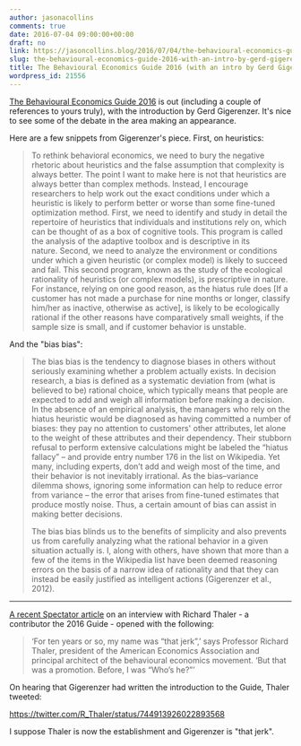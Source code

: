 ```yaml
---
author: jasonacollins
comments: true
date: 2016-07-04 09:00:00+00:00
draft: no
link: https://jasoncollins.blog/2016/07/04/the-behavioural-economics-guide-2016-with-an-intro-by-gerd-gigerenzer/
slug: the-behavioural-economics-guide-2016-with-an-intro-by-gerd-gigerenzer
title: The Behavioural Economics Guide 2016 (with an intro by Gerd Gigerenzer)
wordpress_id: 21556
---
```


[The Behavioural Economics Guide 2016](https://www.behavioraleconomics.com/the-behavioral-economics-guide-2016/) is out (including a couple of references to yours truly), with the introduction by Gerd Gigerenzer. It's nice to see some of the debate in the area making an appearance.

Here are a few snippets from Gigerenzer's piece. First, on heuristics:


<blockquote>To rethink behavioral economics, we need to bury the negative rhetoric about heuristics and the false assumption that complexity is always better. The point I want to make here is not that heuristics are always better than complex methods. Instead, I encourage researchers to help work out the exact conditions under which a heuristic is likely to perform better or worse than some fine-tuned optimization method. First, we need to identify and study in detail the repertoire of heuristics that individuals and institutions rely on, which can be thought of as a box of cognitive tools. This program is called the analysis of the adaptive toolbox and is descriptive in its nature. Second, we need to analyze the environment or conditions under which a given heuristic (or complex model) is likely to succeed and fail. This second program, known as the study of the ecological rationality of heuristics (or complex models), is prescriptive in nature. For instance, relying on one good reason, as the hiatus rule does [If a customer has not made a purchase for nine months or longer, classify him/her as inactive, otherwise as active], is likely to be ecologically rational if the other reasons have comparatively small weights, if the sample size is small, and if customer behavior is unstable.</blockquote>


And the "bias bias":


<blockquote>The bias bias is the tendency to diagnose biases in others without seriously examining whether a problem actually exists. In decision research, a bias is defined as a systematic deviation from (what is believed to be) rational choice, which typically means that people are expected to add and weigh all information before making a decision. In the absence of an empirical analysis, the managers who rely on the hiatus heuristic would be diagnosed as having committed a number of biases: they pay no attention to customers' other attributes, let alone to the weight of these attributes and their dependency. Their stubborn refusal to perform extensive calculations might be labeled the “hiatus fallacy” – and provide entry number 176 in the list on Wikipedia. Yet many, including experts, don’t add and weigh most of the time, and their behavior is not inevitably irrational. As the bias–variance dilemma shows, ignoring some information can help to reduce error from variance – the error that arises from fine-tuned estimates that produce mostly noise. Thus, a certain amount of bias can assist in making better decisions.

The bias bias blinds us to the benefits of simplicity and also prevents us from carefully analyzing what the rational behavior in a given situation actually is. I, along with others, have shown that more than a few of the items in the Wikipedia list have been deemed reasoning errors on the basis of a narrow idea of rationality and that they can instead be easily justified as intelligent actions (Gigerenzer et al., 2012).</blockquote>


--------------

[A recent Spectator article](http://www.spectator.co.uk/2016/06/id-have-said-lets-not-do-this-what-osborne-never-asked-his-nudge-guru/) on an interview with Richard Thaler - a contributor the 2016 Guide - opened with the following:


<blockquote>‘For ten years or so, my name was “that jerk”,’ says Professor Richard Thaler, president of the American Economics Association and principal architect of the behavioural economics movement. ‘But that was a promotion. Before, I was “Who’s he?”’</blockquote>


On hearing that Gigerenzer had written the introduction to the Guide, Thaler tweeted:

https://twitter.com/R_Thaler/status/744913926022893568

I suppose Thaler is now the establishment and Gigerenzer is "that jerk".
